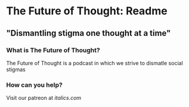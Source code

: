 # The Future of Thought: Readme

## "Dismantling stigma one thought at a time"

###  What is The Future of Thought?

The Future of Thought is a podcast in which we strive to dismatle social stigmas


### How can you help?

Visit our patreon at _italics.com_
